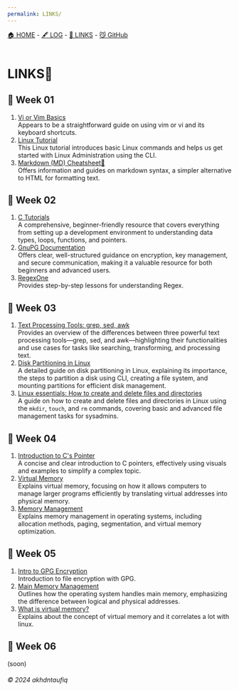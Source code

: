 ```yaml
---
permalink: LINKS/
---
```

[🏠 HOME](https://akhdntaufiq.github.io/os242) - [🖋️ LOG](https://akhdntaufiq.github.io/os242/TXT/mylog.txt) - [🔗 LINKS](https://akhdntaufiq.github.io/os242/LINKS) - [😼 GitHub](https://github.com/akhdntaufiq/os242)
<br>
<br>

# LINKS🔗

## 🐊 Week 01
1. [Vi or Vim Basics](https://youtu.be/ggSyF1SVFr4?si=YX-tBLT256YaNXov) <br>
    Appears to be a straightforward guide on using vim or vi and its keyboard shortcuts.
2. [Linux Tutorial](https://youtu.be/v_1zB2WNN14) <br>
    This Linux tutorial introduces basic Linux commands and helps us get started with Linux Administration using the CLI.
3. [Markdown (MD) Cheatsheet📃](https://www.markdownguide.org/cheat-sheet/) <br>
    Offers information and guides on markdown syntax, a simpler alternative to HTML for formatting text.

## 🐊 Week 02
1. [C Tutorials](https://www.learn-c.org/) <br>
    A comprehensive, beginner-friendly resource that covers everything from setting up a development environment to understanding data types, loops, functions, and pointers.
2. [GnuPG Documentation](https://gnupg.org/documentation/guides.html) <br>
   Offers clear, well-structured guidance on encryption, key management, and secure communication, making it a valuable resource for both beginners and advanced users.
3. [RegexOne](https://regexone.com/) <br>
   Provides step-by-step lessons for understanding Regex.

## 🐊 Week 03
1. [Text Processing Tools: grep, sed, awk](https://www.baeldung.com/linux/grep-sed-awk-differences) <br>
    Provides an overview of the differences between three powerful text processing tools—grep, sed, and awk—highlighting their functionalities and use cases for tasks like searching, transforming, and processing text.
2. [Disk Partitioning in Linux](https://www.geeksforgeeks.org/disk-partitioning-in-linux/) <br>
    A detailed guide on disk partitioning in Linux, explaining its importance, the steps to partition a disk using CLI, creating a file system, and mounting partitions for efficient disk management.
3. [Linux essentials: How to create and delete files and directories](https://www.redhat.com/sysadmin/create-delete-files-directories-linux) <br>
    A guide on how to create and delete files and directories in Linux using the `mkdir`, `touch`, and `rm` commands, covering basic and advanced file management tasks for sysadmins.

## 🐊 Week 04
1. [Introduction to C's Pointer](https://youtu.be/f2i0CnUOniA) <br>
    A concise and clear introduction to C pointers, effectively using visuals and examples to simplify a complex topic.
2. [Virtual Memory](https://www.youtube.com/watch?v=qlH4-oHnBb8&ab_channel=DavidBlack-Schaffer) <br>
   Explains virtual memory, focusing on how it allows computers to manage larger programs efficiently by translating virtual addresses into physical memory.
4. [Memory Management](https://www.tutorialspoint.com/operating_system/os_memory_management.htm) <br>
    Explains memory management in operating systems, including allocation methods, paging, segmentation, and virtual memory optimization.

## 🐊 Week 05
1. [Intro to GPG Encryption](https://www.youtube.com/watch?v=DMGIlj7u7Eo&pp=ygUNcnNhIGxpbnV4IGdwZw%3D%3D) <br>
   Introduction to file encryption with GPG.
2. [Main Memory Management](https://www.youtube.com/watch?v=Ag4p5yCqte8&ab_channel=SolvingSkills) <br>
   Outlines how the operating system handles main memory, emphasizing the difference between logical and physical addresses.
3. [What is virtual memory?](https://tldp.org/LDP/sag/html/vmintro.html#:~:text=Linux%20supports%20virtual%20memory%2C%20that,be%20used%20for%20another%20purpose.) <br>
   Explains about the concept of virtual memory and it correlates a lot with linux.

## 🐊 Week 06
(soon)
###### © 2024 akhdntaufiq


